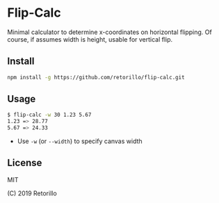 # Flip-Calc

Minimal calculator to determine x-coordinates on horizontal flipping.
Of course, if assumes width is height, usable for vertical flip.

## Install

```bash
npm install -g https://github.com/retorillo/flip-calc.git
```

## Usage

```bash
$ flip-calc -w 30 1.23 5.67
1.23 => 28.77
5.67 => 24.33
```

- Use `-w` (or `--width`) to specify canvas width

## License

MIT

(C) 2019 Retorillo
